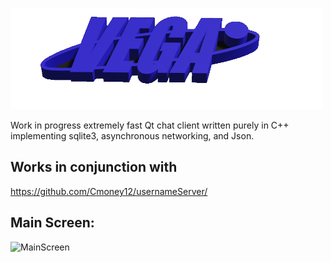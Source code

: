 ![alt text](https://github.com/Cmoney12/ClientChatApp/blob/master/resources/vega3.png)


Work in progress extremely fast Qt chat client written purely in C++ implementing sqlite3, asynchronous networking, and Json. 
## Works in conjunction with

https://github.com/Cmoney12/usernameServer/

## Main Screen:

![MainScreen](https://user-images.githubusercontent.com/55010010/114798941-2b10b780-9d5c-11eb-97b3-fbb56996c45f.png)

